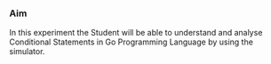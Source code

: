 ### <b>Aim</b>
In this experiment the Student will be able to understand and analyse Conditional Statements in Go Programming Language by using the simulator.